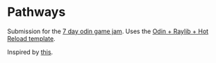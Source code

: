 # Pathways

Submission for the [7 day odin game jam](https://itch.io/jam/odin-7-day-jam). Uses the [Odin + Raylib + Hot Reload template](https://github.com/karl-zylinski/odin-raylib-hot-reload-game-template).

Inspired by [this](https://www.youtube.com/watch?v=ss8LtGKxCx8).